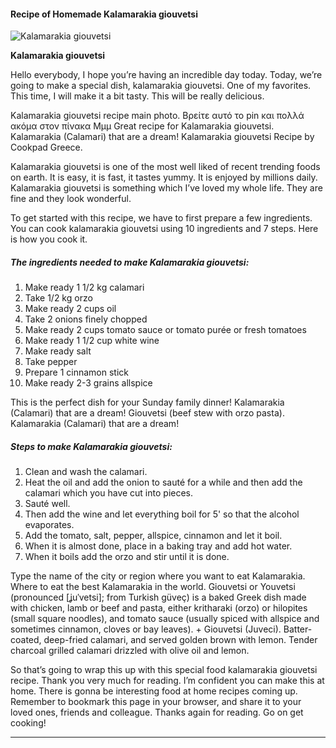             

#### Recipe of Homemade Kalamarakia giouvetsi

![Kalamarakia giouvetsi](https://img-global.cpcdn.com/recipes/4d19da4994f0ebc2754a7c421a69557f/751x532cq70/kalamarakia-giouvetsi-recipe-main-photo.jpg)

**Kalamarakia giouvetsi**

Hello everybody, I hope you’re having an incredible day today. Today, we’re going to make a special dish, kalamarakia giouvetsi. One of my favorites. This time, I will make it a bit tasty. This will be really delicious.

Kalamarakia giouvetsi recipe main photo. Βρείτε αυτό το pin και πολλά ακόμα στον πίνακα Μμμ Great recipe for Kalamarakia giouvetsi. Kalamarakia (Calamari) that are a dream! Kalamarakia giouvetsi Recipe by Cookpad Greece.

Kalamarakia giouvetsi is one of the most well liked of recent trending foods on earth. It is easy, it is fast, it tastes yummy. It is enjoyed by millions daily. Kalamarakia giouvetsi is something which I’ve loved my whole life. They are fine and they look wonderful.

To get started with this recipe, we have to first prepare a few ingredients. You can cook kalamarakia giouvetsi using 10 ingredients and 7 steps. Here is how you cook it.

##### The ingredients needed to make Kalamarakia giouvetsi:

1.  Make ready 1 1/2 kg calamari
2.  Take 1/2 kg orzo
3.  Make ready 2 cups oil
4.  Take 2 onions finely chopped
5.  Make ready 2 cups tomato sauce or tomato purée or fresh tomatoes
6.  Make ready 1 1/2 cup white wine
7.  Make ready salt
8.  Take pepper
9.  Prepare 1 cinnamon stick
10.  Make ready 2-3 grains allspice

This is the perfect dish for your Sunday family dinner! Kalamarakia (Calamari) that are a dream! Giouvetsi (beef stew with orzo pasta). Kalamarakia (Calamari) that are a dream!

##### Steps to make Kalamarakia giouvetsi:

1.  Clean and wash the calamari.
2.  Heat the oil and add the onion to sauté for a while and then add the calamari which you have cut into pieces.
3.  Sauté well.
4.  Then add the wine and let everything boil for 5' so that the alcohol evaporates.
5.  Add the tomato, salt, pepper, allspice, cinnamon and let it boil.
6.  When it is almost done, place in a baking tray and add hot water.
7.  When it boils add the orzo and stir until it is done.

Type the name of the city or region where you want to eat Kalamarakia. Where to eat the best Kalamarakia in the world. Giouvetsi or Youvetsi (pronounced \[ʝuˈvetsi\]; from Turkish güveç) is a baked Greek dish made with chicken, lamb or beef and pasta, either kritharaki (orzo) or hilopites (small square noodles), and tomato sauce (usually spiced with allspice and sometimes cinnamon, cloves or bay leaves). + Giouvetsi (Juveci). Batter-coated, deep-fried calamari, and served golden brown with lemon. Tender charcoal grilled calamari drizzled with olive oil and lemon.

So that’s going to wrap this up with this special food kalamarakia giouvetsi recipe. Thank you very much for reading. I’m confident you can make this at home. There is gonna be interesting food at home recipes coming up. Remember to bookmark this page in your browser, and share it to your loved ones, friends and colleague. Thanks again for reading. Go on get cooking!

* * *